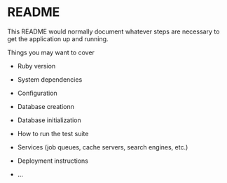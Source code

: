 # README

This README would normally document whatever steps are necessary to get the
application up and running.

Things you may want to cover

* Ruby version

* System dependencies

* Configuration

* Database creationn

* Database initialization

* How to run the test suite

* Services (job queues, cache servers, search engines, etc.)

* Deployment instructions

* ...

